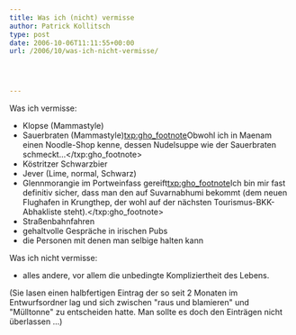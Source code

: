 ```yaml
---
title: Was ich (nicht) vermisse
author: Patrick Kollitsch
type: post
date: 2006-10-06T11:11:55+00:00
url: /2006/10/was-ich-nicht-vermisse/




---
```

Was ich vermisse:

  * Klopse (Mammastyle)
  * Sauerbraten (Mammastyle)<txp:gho_footnote>Obwohl ich in Maenam einen Noodle-Shop kenne, dessen Nudelsuppe wie der Sauerbraten schmeckt...</txp:gho_footnote>
  * K&ouml;stritzer Schwarzbier
  * Jever (Lime, normal, Schwarz)
  * Glennmorangie im Portweinfass gereift<txp:gho_footnote>Ich bin mir fast definitiv sicher, dass man den auf Suvarnabhumi bekommt (dem neuen Flughafen in Krungthep, der wohl auf der n&auml;chsten Tourismus-BKK-Abhakliste steht).</txp:gho_footnote>
  * Stra&szlig;enbahnfahren
  * gehaltvolle Gespr&auml;che in irischen Pubs
  * die Personen mit denen man selbige halten kann

Was ich nicht vermisse:

  * alles andere, vor allem die unbedingte Kompliziertheit des Lebens.

(Sie lasen einen halbfertigen Eintrag der so seit 2 Monaten im Entwurfsordner lag und sich zwischen "raus und blamieren" und "M&uuml;lltonne" zu entscheiden hatte. Man sollte es doch den Eintr&auml;gen nicht &uuml;berlassen ...)